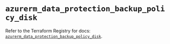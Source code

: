 # `azurerm_data_protection_backup_policy_disk`

Refer to the Terraform Registry for docs: [`azurerm_data_protection_backup_policy_disk`](https://registry.terraform.io/providers/hashicorp/azurerm/3.87.0/docs/resources/data_protection_backup_policy_disk).

